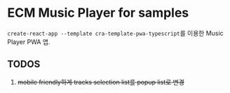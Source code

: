 # ECM Music Player for samples

`create-react-app --template cra-template-pwa-typescript`를 이용한 Music Player PWA 앱.

## TODOS

1. ~~mobile friendly하게 tracks selection list를 popup list로 변경~~
